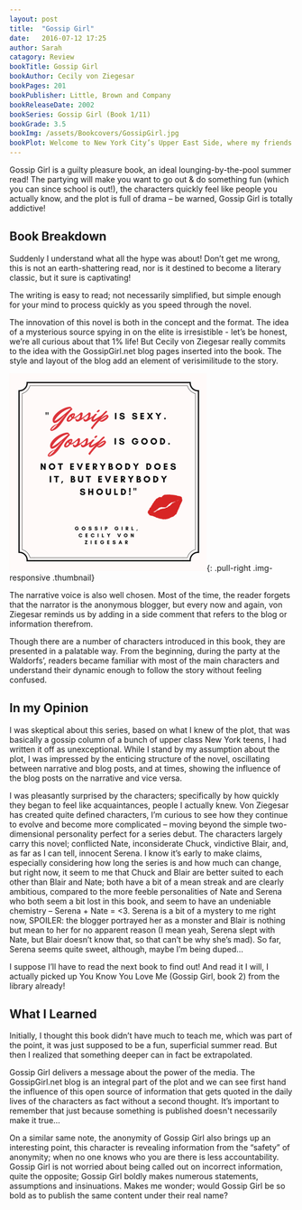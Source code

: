 ```yaml
---
layout: post
title:  "Gossip Girl"
date:   2016-07-12 17:25
author: Sarah
catagory: Review
bookTitle: Gossip Girl
bookAuthor: Cecily von Ziegesar
bookPages: 201
bookPublisher: Little, Brown and Company
bookReleaseDate: 2002
bookSeries: Gossip Girl (Book 1/11)
bookGrade: 3.5
bookImg: /assets/Bookcovers/GossipGirl.jpg
bookPlot: Welcome to New York City’s Upper East Side, where my friends and I live, go to school, play, and sleep—sometimes with each other. S is back from boarding school, and if we aren’t careful, she’s going to win over our teachers, wear that dress we couldn’t fit into, steal our boyfriends’ hearts, and basically ruin our lives in a major way. I’ll be watching closely . . .You know you love me,   Gossip Girl <br /> <sup>Adapted from&#58; GoodReads</sup>
---
```

Gossip Girl is a guilty pleasure book, an ideal lounging-by-the-pool summer read! The partying will make you want to go out & do something fun (which you can since school is out!), the characters quickly feel like people you actually know, and the plot is full of drama – be warned, Gossip Girl is totally addictive!

<!--more-->

## Book Breakdown

Suddenly I understand what all the hype was about! Don’t get me wrong, this is not an earth-shattering read, nor is it destined to become a literary classic, but it sure is captivating!

The writing is easy to read; not necessarily simplified, but simple enough for your mind to process quickly as you speed through the novel.

The innovation of this novel is both in the concept and the format. The idea of a mysterious source spying in on the elite is irresistible - let’s be honest, we’re all curious about that 1% life! But Cecily von Ziegesar really commits to the idea with the GossipGirl.net blog pages inserted into the book. The style and layout of the blog add an element of verisimilitude to the story.

![Gossip Girl Quote](\assets\quotes\GossipGirl_quote.png){: .pull-right .img-responsive .thumbnail}

The narrative voice is also well chosen. Most of the time, the reader forgets that the narrator is the anonymous blogger, but every now and again, von Ziegesar reminds us by adding in a side comment that refers to the blog or information therefrom.

Though there are a number of characters introduced in this book, they are presented in a palatable way. From the beginning, during the party at the Waldorfs’, readers became familiar with most of the main characters and understand their dynamic enough to follow the story without feeling confused.


## In my Opinion

I was skeptical about this series, based on what I knew of the plot, that was basically a gossip column of a bunch of upper class New York teens, I had written it off as unexceptional. While I stand by my assumption about the plot, I was impressed by the enticing structure of the novel, oscillating between narrative and blog posts, and at times, showing the influence of the blog posts on the narrative and vice versa.

I was pleasantly surprised by the characters; specifically by how quickly they began to feel like acquaintances, people I actually knew. Von Ziegesar has created quite defined characters, I’m curious to see how they continue to evolve and become more complicated – moving beyond the simple two-dimensional personality perfect for a series debut. The characters largely carry this novel; conflicted Nate, inconsiderate Chuck, vindictive Blair, and, as far as I can tell, innocent Serena. I know it’s early to make claims, especially considering how long the series is and how much can change, but right now, it seem to me that Chuck and Blair are better suited to each other than Blair and Nate; both have a bit of a mean streak and are clearly ambitious, compared to the more feeble personalities of Nate and Serena who both seem a bit lost in this book, and seem to have an undeniable chemistry – Serena + Nate = <3. Serena is a bit of a mystery to me right now, SPOILER: <span class="spoiler">the blogger portrayed her as a monster and Blair is nothing but mean to her for no apparent reason (I mean yeah, Serena slept with Nate, but Blair doesn’t know that, so that can’t be why she’s mad).</span> So far, Serena seems quite sweet, although, maybe I’m being duped…

I suppose I’ll have to read the next book to find out! And read it I will, I actually picked up You Know You Love Me (Gossip Girl, book 2) from the library already!


## What I Learned

Initially, I thought this book didn’t have much to teach me, which was part of the point, it was just supposed to be a fun, superficial summer read. But then I realized that something deeper can in fact be extrapolated.

Gossip Girl delivers a message about the power of the media. The GossipGirl.net blog is an integral part of the plot and we can see first hand the influence of this open source of information that gets quoted in the daily lives of the characters as fact without a second thought. It’s important to remember that just because something is published doesn't necessarily make it true…

On a similar same note, the anonymity of Gossip Girl also brings up an interesting point, this character is revealing information from the “safety” of anonymity; when no one knows who you are there is less accountability. Gossip Girl is not worried about being called out on incorrect information, quite the opposite; Gossip Girl boldly makes numerous statements, assumptions and insinuations. Makes me wonder; would Gossip Girl be so bold as to publish the same content under their real name?
